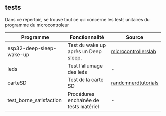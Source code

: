 ## tests ##
Dans ce répertoie, se trouve tout ce qui concerne les tests unitaires du programme du microcontroleur

| Programme | Fonctionnalité | Source |
|-----------|----------------|--------|
| esp32-deep-sleep-wake-up | Test du wake up après un Deep sleep. | [microcontrollerslab](https://microcontrollerslab.com/esp32-deep-sleep-wake-up-sources-arduino-ide/) |
| leds | Test l'allumage des leds | - |
| carteSD | Test de la carte SD | [randomnerdtutorials](https://randomnerdtutorials.com/esp32-microsd-card-arduino/)
| test_borne_satisfaction | Procédures enchainée de tests matériel | - |
